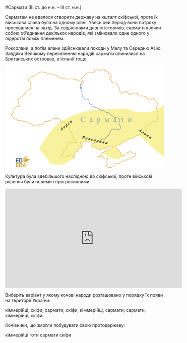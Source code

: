 #Сармати (ІІІ ст. до н.е. – ІІІ ст. н.е.)

Сарматам не вдалося створити державу на кшталт скіфської, проте їх
військова слава була на одному рівні. Увесь цей період вони потроху
просувалися на захід. За свідченнями давніх істориків, сармати являли
собою об’єднання декількох народів, які змінювали одне одного у лідерстві поміж племенем.

Роксолани, а потім алани здійснювали походи у Малу та Середню Азію.
Завдяки Великому переселенню народів сармати опинилися на Британських
островах, в Іспанії тощо.


<img class="image" src="sarmaty.png"/>

Культура була здебільшого наслідною до скіфської, проте військові
рішення були новими і прогресивними.


<div class="fluidMedia">
<iframe align="center" width="560" height="315" src="https://www.youtube.com/embed/oU6hYD2VQ_s" frameborder="0" allowfullscreen></iframe>
</div>
<div class="popup">
</div>
<div class="space">
</div>
<p></p>
<quiz correctLabel="correct!" incorrectLabel="incorrect!" checkLabel="check ansert">
  <question text="">
    <p>Виберіть варіант у якому кочові народи розташовано у порядку їх появи на території України:</p>
    <answer correct>кіммерійці, скіфи, сармати;</answer>
    <answer>скіфи, кіммерійці, сармати;</answer>
    <answer>сармати, кіммерійці, скіфи.</answer>
  </question>
  <question text="">
    <p>Кочівники, що змогли побудувати свою протодержаву:</p>
    <answer>кіммерійці</answer>
    <answer>готи</answer>
    <answer>сармати</answer>
    <answer correct>скіфи</answer>
  </question>
</quiz>
